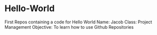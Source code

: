 # Hello-World
First Repos containing a code for Hello World
Name: Jacob
Class: Project Management
Objective: To learn how to use Github Repositories
